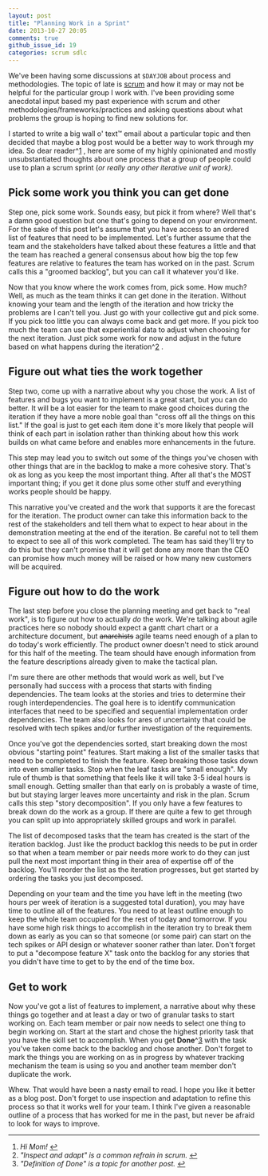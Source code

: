 ```yaml
---
layout: post
title: "Planning Work in a Sprint"
date: 2013-10-27 20:05
comments: true
github_issue_id: 19
categories: scrum sdlc
---
```


We've been having some discussions at `$DAYJOB` about process and
methodologies. The topic of late is [scrum](https://scrum.org/) and how it may
or may not be helpful for the particular group I work with. I've been
providing some anecdotal input based my past experience with scrum and other
methodologies/frameworks/practices and asking questions about what problems
the group is hoping to find new solutions for.

I started to write a big wall o' text™ email about a particular topic and then
decided that maybe a blog post would be a better way to work through my idea.
So dear reader^[1](#n1) <a name="n1-r"></a>, here are some of my highly
opinionated and mostly unsubstantiated thoughts about one process that a group
of people could use to plan a scrum sprint (*or really any other iterative
unit of work)*.

<!-- more -->

Pick some work you think you can get done
-----------------------------------------
Step one, pick some work. Sounds easy, but pick it from where? Well that's
a damn good question but one that's going to depend on your environment. For
the sake of this post let's assume that you have access to an ordered list of
features that need to be implemented. Let's further assume that the team and
the stakeholders have talked about these features a little and that the team
has reached a general consensus about how big the top few features are
relative to features the team has worked on in the past. Scrum calls this
a "groomed backlog", but you can call it whatever you'd like.

Now that you know where the work comes from, pick some. How much? Well, as
much as the team thinks it can get done in the iteration. Without knowing your
team and the length of the iteration and how tricky the problems are I can't
tell you. Just go with your collective gut and pick some. If you pick too
little you can always come back and get more. If you pick too much the team
can use that experiential data to adjust when choosing for the next iteration.
Just pick some work for now and adjust in the future based on what happens
during the iteration^[2](#n2) <a name="n2-r"></a>.

Figure out what ties the work together
--------------------------------------
Step two, come up with a narrative about why you chose the work. A list of
features and bugs you want to implement is a great start, but you can do
better. It will be a lot easier for the team to make good choices during the
iteration if they have a more noble goal than "cross off all the things on
this list." If the goal is just to get each item done it's more likely that
people will think of each part in isolation rather than thinking about how
this work builds on what came before and enables more enhancements in the
future.

This step may lead you to switch out some of the things you've chosen with
other things that are in the backlog to make a more cohesive story. That's ok
as long as you keep the most important thing. After all that's the MOST
important thing; if you get it done plus some other stuff and everything works
people should be happy.

This narrative you've created and the work that supports it are the forecast
for the iteration. The product owner can take this information back to the
rest of the stakeholders and tell them what to expect to hear about in the
demonstration meeting at the end of the iteration. Be careful not to tell them
to expect to see all of this work completed. The team has said they'll try to
do this but they can't promise that it will get done any more than the CEO can
promise how much money will be raised or how many new customers will be
acquired.

Figure out how to do the work
-----------------------------
The last step before you close the planning meeting and get back to "real
work", is to figure out how to actually *do* the work. We're talking about
agile practices here so nobody should expect a gantt chart chart or
a architecture document, but <strike>anarchists</strike> agile teams need
enough of a plan to do today's work efficiently. The product owner doesn't
need to stick around for this half of the meeting. The team should have enough
information from the feature descriptions already given to make the tactical
plan.

I'm sure there are other methods that would work as well, but I've personally
had success with a process that starts with finding dependencies. The team
looks at the stories and tries to determine their rough interdependencies. The
goal here is to identify communication interfaces that need to be specified
and sequential implementation order dependencies. The team also looks for ares
of uncertainty that could be resolved with tech spikes and/or further
investigation of the requirements.

Once you've got the dependencies sorted, start breaking down the most obvious
"starting point" features. Start making a list of the smaller tasks that need
to be completed to finish the feature. Keep breaking those tasks down into
even smaller tasks. Stop when the leaf tasks are "small enough". My rule of
thumb is that something that feels like it will take 3-5 ideal hours is small
enough. Getting smaller than that early on is probably a waste of time, but
but staying larger leaves more uncertainty and risk in the plan. Scrum calls
this step "story decomposition". If you only have a few features to break down
do the work as a group. If there are quite a few to get through you can split
up into appropriately skilled groups and work in parallel.

The list of decomposed tasks that the team has created is the start of the
iteration backlog. Just like the product backlog this needs to be put in order
so that when a team member or pair needs more work to do they can just pull
the next most important thing in their area of expertise off of the backlog.
You'll reorder the list as the iteration progresses, but get started by
ordering the tasks you just decomposed.

Depending on your team and the time you have left in the meeting (two hours
per week of iteration is a suggested total duration), you may have time to
outline all of the features. You need to at least outline enough to keep
the whole team occupied for the rest of today and tomorrow. If you have some
high risk things to accomplish in the iteration try to break them down as
early as you can so that someone (or some pair) can start on the tech spikes
or API design or whatever sooner rather than later. Don't forget to put
a "decompose feature X" task onto the backlog for any stories that you
didn't have time to get to by the end of the time box.


Get to work
-----------
Now you've got a list of features to implement, a narrative about why these
things go together and at least a day or two of granular tasks to start
working on. Each team member or pair now needs to select one thing to begin
working on. Start at the start and chose the highest priority task that you
have the skill set to accomplish. When you get **Done**^[3](#n3)
<a name="n3-r"></a> with the task you've taken come back to the backlog and
chose another. Don't forget to mark the things you are working on as in
progress by whatever tracking mechanism the team is using so you and another
team member don't duplicate the work.

Whew. That would have been a nasty email to read. I hope you like it better as
a blog post. Don't forget to use inspection and adaptation to refine this
process so that it works well for your team. I think I've given a reasonable
outline of a process that has worked for me in the past, but never be afraid
to look for ways to improve.

---
1. <a name="n1"></a>*Hi Mom!* [↩](#n1-r)
2. <a name="n2"></a>*"Inspect and adapt" is a common refrain in scrum.* [↩](#n2-r)
3. <a name="n3"></a>*"Definition of Done" is a topic for another post.* [↩](#n3-r)
